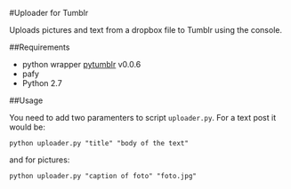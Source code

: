 #Uploader for Tumblr

Uploads pictures and text from a dropbox file to Tumblr using the console. 

##Requirements

* python wrapper [pytumblr](https://github.com/tumblr/pytumblr) v0.0.6
* pafy
* Python 2.7

##Usage

You need to add two paramenters to script `uploader.py`. For a text post it would be:

```shell
python uploader.py "title" "body of the text"
```
and for pictures:

```shell
python uploader.py "caption of foto" "foto.jpg"
```